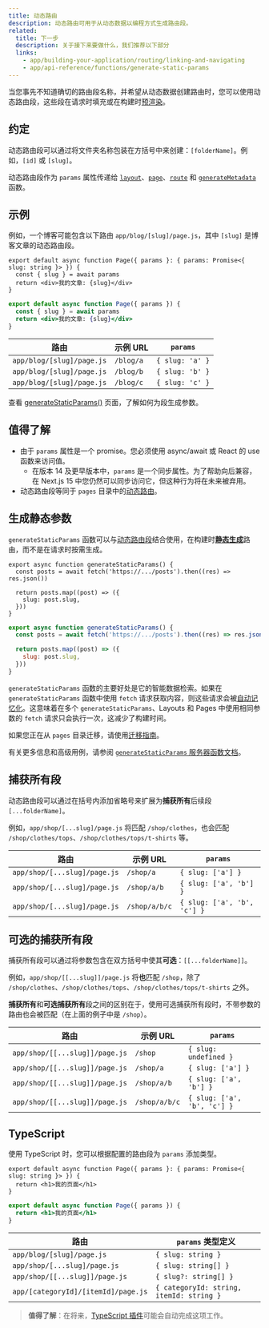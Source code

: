 ```yaml
---
title: 动态路由
description: 动态路由可用于从动态数据以编程方式生成路由段。
related:
  title: 下一步
  description: 关于接下来要做什么，我们推荐以下部分
  links:
    - app/building-your-application/routing/linking-and-navigating
    - app/api-reference/functions/generate-static-params
---
```


当您事先不知道确切的路由段名称，并希望从动态数据创建路由时，您可以使用动态路由段，这些段在请求时填充或在构建时[预渲染](#生成静态参数)。

## 约定

动态路由段可以通过将文件夹名称包装在方括号中来创建：`[folderName]`。例如，`[id]` 或 `[slug]`。

动态路由段作为 `params` 属性传递给 [`layout`](/nextjs-cn/app/api-reference/file-conventions/layout)、[`page`](/nextjs-cn/app/api-reference/file-conventions/page)、[`route`](/nextjs-cn/app/building-your-application/routing/route-handlers) 和 [`generateMetadata`](/nextjs-cn/app/api-reference/functions/generate-metadata#generatemetadata-function) 函数。

## 示例

例如，一个博客可能包含以下路由 `app/blog/[slug]/page.js`，其中 `[slug]` 是博客文章的动态路由段。

```tsx switcher
export default async function Page({ params }: { params: Promise<{ slug: string }> }) {
  const { slug } = await params
  return <div>我的文章: {slug}</div>
}
```

```jsx switcher
export default async function Page({ params }) {
  const { slug } = await params
  return <div>我的文章: {slug}</div>
}
```

| 路由                      | 示例 URL  | `params`        |
| ------------------------- | --------- | --------------- |
| `app/blog/[slug]/page.js` | `/blog/a` | `{ slug: 'a' }` |
| `app/blog/[slug]/page.js` | `/blog/b` | `{ slug: 'b' }` |
| `app/blog/[slug]/page.js` | `/blog/c` | `{ slug: 'c' }` |

查看 [generateStaticParams()](#生成静态参数) 页面，了解如何为段生成参数。

## 值得了解

- 由于 `params` 属性是一个 promise。您必须使用 async/await 或 React 的 use 函数来访问值。
  - 在版本 14 及更早版本中，`params` 是一个同步属性。为了帮助向后兼容，在 Next.js 15 中您仍然可以同步访问它，但这种行为将在未来被弃用。
- 动态路由段等同于 `pages` 目录中的[动态路由](/nextjs-cn/pages/building-your-application/routing/dynamic-routes)。

## 生成静态参数

`generateStaticParams` 函数可以与[动态路由段](/nextjs-cn/app/building-your-application/routing/dynamic-routes)结合使用，在构建时[**静态生成**](/nextjs-cn/app/building-your-application/rendering/server-components#static-rendering-default)路由，而不是在请求时按需生成。

```tsx switcher
export async function generateStaticParams() {
  const posts = await fetch('https://.../posts').then((res) => res.json())

  return posts.map((post) => ({
    slug: post.slug,
  }))
}
```

```jsx switcher
export async function generateStaticParams() {
  const posts = await fetch('https://.../posts').then((res) => res.json())

  return posts.map((post) => ({
    slug: post.slug,
  }))
}
```

`generateStaticParams` 函数的主要好处是它的智能数据检索。如果在 `generateStaticParams` 函数中使用 `fetch` 请求获取内容，则这些请求会被[自动记忆化](/nextjs-cn/app/deep-dive/caching#request-memoization)。这意味着在多个 `generateStaticParams`、Layouts 和 Pages 中使用相同参数的 `fetch` 请求只会执行一次，这减少了构建时间。

如果您正在从 `pages` 目录迁移，请使用[迁移指南](/nextjs-cn/app/guides/migrating/app-router-migration#dynamic-paths-getstaticpaths)。

有关更多信息和高级用例，请参阅 [`generateStaticParams` 服务器函数文档](/nextjs-cn/app/api-reference/functions/generate-static-params)。

## 捕获所有段

动态路由段可以通过在括号内添加省略号来扩展为**捕获所有**后续段 `[...folderName]`。

例如，`app/shop/[...slug]/page.js` 将匹配 `/shop/clothes`，也会匹配 `/shop/clothes/tops`、`/shop/clothes/tops/t-shirts` 等。

| 路由                         | 示例 URL      | `params`                    |
| ---------------------------- | ------------- | --------------------------- |
| `app/shop/[...slug]/page.js` | `/shop/a`     | `{ slug: ['a'] }`           |
| `app/shop/[...slug]/page.js` | `/shop/a/b`   | `{ slug: ['a', 'b'] }`      |
| `app/shop/[...slug]/page.js` | `/shop/a/b/c` | `{ slug: ['a', 'b', 'c'] }` |

## 可选的捕获所有段

捕获所有段可以通过将参数包含在双方括号中使其**可选**：`[[...folderName]]`。

例如，`app/shop/[[...slug]]/page.js` 将**也**匹配 `/shop`，除了 `/shop/clothes`、`/shop/clothes/tops`、`/shop/clothes/tops/t-shirts` 之外。

**捕获所有**和**可选捕获所有**段之间的区别在于，使用可选捕获所有段时，不带参数的路由也会被匹配（在上面的例子中是 `/shop`）。

| 路由                           | 示例 URL      | `params`                    |
| ------------------------------ | ------------- | --------------------------- |
| `app/shop/[[...slug]]/page.js` | `/shop`       | `{ slug: undefined }`       |
| `app/shop/[[...slug]]/page.js` | `/shop/a`     | `{ slug: ['a'] }`           |
| `app/shop/[[...slug]]/page.js` | `/shop/a/b`   | `{ slug: ['a', 'b'] }`      |
| `app/shop/[[...slug]]/page.js` | `/shop/a/b/c` | `{ slug: ['a', 'b', 'c'] }` |

## TypeScript

使用 TypeScript 时，您可以根据配置的路由段为 `params` 添加类型。

```tsx switcher
export default async function Page({ params }: { params: Promise<{ slug: string }> }) {
  return <h1>我的页面</h1>
}
```

```jsx switcher
export default async function Page({ params }) {
  return <h1>我的页面</h1>
}
```

| 路由                                | `params` 类型定义                        |
| ----------------------------------- | ---------------------------------------- |
| `app/blog/[slug]/page.js`           | `{ slug: string }`                       |
| `app/shop/[...slug]/page.js`        | `{ slug: string[] }`                     |
| `app/shop/[[...slug]]/page.js`      | `{ slug?: string[] }`                    |
| `app/[categoryId]/[itemId]/page.js` | `{ categoryId: string, itemId: string }` |

> **值得了解**：在将来，[TypeScript 插件](/nextjs-cn/app/api-reference/config/typescript#ide-plugin)可能会自动完成这项工作。
